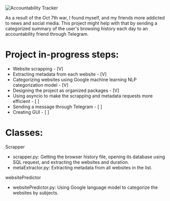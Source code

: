 
![Accountability Tracker](https://github.com/YuvalShaffir/accountabilityTracker/assets/34415892/05f24280-f093-4839-a238-7f5c63d05da4)


As a result of the Oct 7th war, I found myself, and my friends more addicted to news and social media. This project might help with that by sending a categorized summary of the user's browsing history each day to an accountability friend through Telegram. 

# Project in-progress steps:
- Website scrapping - [V]
- Extracting metadata from each website - [V]
- Categorizing websites using Google machine learning NLP categorization model - [V]
- Designing the project as organized packages - [V]
- Using asyncio to make the scrapping and metadata requests more efficient - [ ]
- Sending a message through Telegram - [ ]
- Creating GUI - [ ]

# Classes:
Scrapper
- scrapper.py: Getting the browser history file, opening its database using SQL request, and extracting the websites and duration.
- metaExtractor.py: Extracting metadata from all websites in the list.

websitePredictor
- websitePredictor.py: Using Google language model to categorize the websites by subjects.

